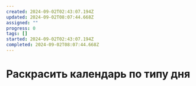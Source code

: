 ```yaml
---
created: 2024-09-02T02:43:07.194Z
updated: 2024-09-02T08:07:44.668Z
assigned: ""
progress: 0
tags: []
started: 2024-09-02T02:43:07.194Z
completed: 2024-09-02T08:07:44.668Z
---
```


# Раскрасить календарь по типу дня
